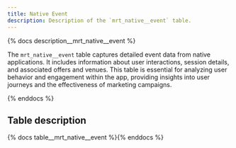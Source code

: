 ```yaml
---
title: Native Event
description: Description of the `mrt_native__event` table.
---
```


{% docs description__mrt_native__event %}

The `mrt_native__event` table captures detailed event data from native applications. It includes information about user interactions, session details, and associated offers and venues. This table is essential for analyzing user behavior and engagement within the app, providing insights into user journeys and the effectiveness of marketing campaigns.

{% enddocs %}

## Table description

{% docs table__mrt_native__event %}{% enddocs %}
